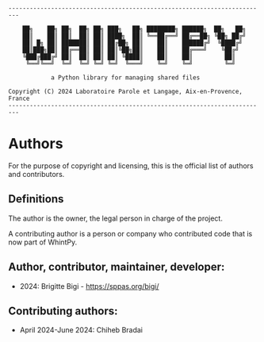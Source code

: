 ```
-------------------------------------------------------------------------
            
    ██╗    ██╗ ██╗  ██╗ ██╗ ███╗   ██╗ ████████╗ ██████╗  ██╗   ██╗
    ██║    ██║ ██║  ██║ ██║ ████╗  ██║ ╚══██╔══╝ ██╔══██╗ ╚██╗ ██╔╝
    ██║ █╗ ██║ ███████║ ██║ ██╔██╗ ██║    ██║    ██████╔╝  ╚████╔╝ 
    ██║███╗██║ ██╔══██║ ██║ ██║╚██╗██║    ██║    ██╔═══╝    ╚██╔╝  
    ╚███╔███╔╝ ██║  ██║ ██║ ██║ ╚████║    ██║    ██║         ██║   
     ╚══╝╚══╝  ╚═╝  ╚═╝ ╚═╝ ╚═╝  ╚═══╝    ╚═╝    ╚═╝         ╚═╝   
    
            a Python library for managing shared files

Copyright (C) 2024 Laboratoire Parole et Langage, Aix-en-Provence, France
-------------------------------------------------------------------------
```

# Authors 

For the purpose of copyright and licensing, this is the official list
of authors and contributors.


## Definitions

The author is the owner, the legal person in charge of the project.

A contributing author is a person or company who contributed code that
is now part of WhintPy.


## Author, contributor, maintainer, developer:

* 2024: Brigitte Bigi - <https://sppas.org/bigi/>


## Contributing authors:

* April 2024-June 2024: Chiheb Bradai

